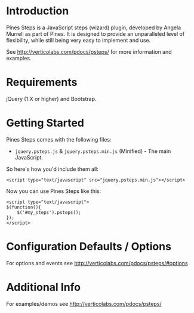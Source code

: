 Introduction
============

Pines Steps is a JavaScript steps (wizard) plugin, developed by Angela Murrell as part of Pines. It is designed to provide an unparalleled level of flexibility, while still being very easy to implement and use.

See http://verticolabs.com/pdocs/psteps/ for more information and examples.

Requirements
============

jQuery (1.X or higher) and Bootstrap.

Getting Started
===============

Pines Steps comes with the following files:

* `jquery.psteps.js` & `jquery.psteps.min.js` (Minified) - The main JavaScript.

So here's how you'd include them all:

	<script type="text/javascript" src="jquery.psteps.min.js"></script>

Now you can use Pines Steps like this:

	<script type="text/javascript">
	$(function(){
		$('#my_steps').psteps();
	});
	</script>

Configuration Defaults / Options
================================

For options and events see http://verticolabs.com/pdocs/psteps/#options

Additional Info
===============

For examples/demos see http://verticolabs.com/pdocs/psteps/
